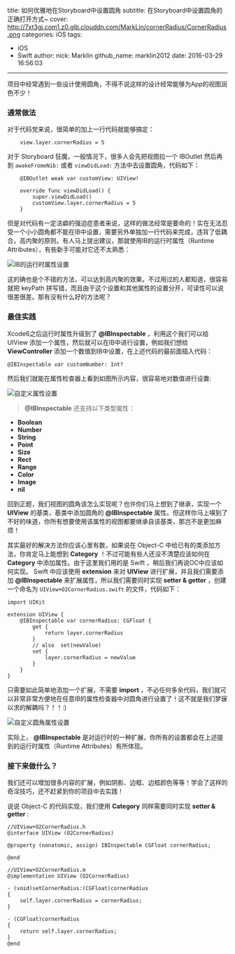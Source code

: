 title: 如何优雅地在Storyboard中设置圆角
subtitle: 在Storyboard中设置圆角的正确打开方式~
cover: http://7xt3gj.com1.z0.glb.clouddn.com/MarkLin/cornerRadius/CornerRadius.png
categories: iOS
tags:
  - iOS
  - Swift
author:
  nick: Marklin
  github_name: marklin2012
date: 2016-03-29 16:56:03
---
项目中经常遇到一些设计使用圆角，不得不说这样的设计经常能够为App的视图润色不少！
<!-- more -->
### 通常做法 
对于代码党来说，很简单的加上一行代码就能够搞定：

```
	view.layer.cornerRadius = 5

```

对于 Storyboard 狂魔，一般情况下，很多人会先把视图拉一个 IBOutlet 然后再到 `awakeFromeNib:` 或者 `viewDidLoad:` 方法中去设置圆角，代码如下：

```
	@IBOutlet weak var customView: UIView!
	
    override func viewDidLoad() {
        super.viewDidLoad()
        customView.layer.cornerRadius = 5
    }

```

但是对代码有一定洁癖的强迫症患者来说，这样的做法经常是要命的！实在无法忍受一个小小圆角都不能在IB中设置，需要另外单独加一行代码来完成，违背了低耦合，高内聚的原则。有人马上提出建议，那就使用IB的运行时属性（Runtime Attributes），有些新手可能对它还不太熟悉：

![IB的运行时属性设置](http://mark2012.qiniudn.com/runtime_attributes.png)

这的确也是个不错的方法，可以达到高内聚的效果。不过用过的人都知道，很容易就把 keyPath 拼写错，而且由于这个设置和其他属性的设置分开，可读性可以说很差很差。那有没有什么好的方法呢？

### 最佳实践

Xcode6之后运行时属性升级到了 **@IBInspectable** ，利用这个我们可以给 UIView 添加一个属性，然后就可以在IB中进行设置，例如我们想给 **ViewController** 添加一个数值到IB中设置，在上述代码的最前面插入代码：

```
@IBInspectable var customNumber: Int?

```
然后我们就能在属性检查器上看到如图所示内容，很容易地对数值进行设置:

![自定义属性设置](http://mark2012.qiniudn.com/custom_number.png)


> **@IBInspectable** 还支持以下类型属性：
> 
* **Boolean**
* **Number**
* **String**
* **Point**
* **Size** 
* **Rect**
* **Range**
* **Color**
* **Image**
* **nil**


回到正题，我们视图的圆角该怎么实现呢？也许你们马上想到了继承，实现一个 **UIView** 的基类，基类中添加圆角的 **@IBInspectable** 属性。但这样你马上嗅到了不好的味道，你所有想要使用该属性的视图都要继承自该基类，那岂不是更加麻烦！

其实最好的解决方法你应该心里有数，如果说在 Object-C 中给已有的类添加方法，你肯定马上能想到 **Category** ！不过可能有些人还没不清楚应该如何在 **Category** 中添加属性。由于这里我们用的是 Swift ，稍后我们再说OC中应该如何实现。 Swift 中应该使用 **extension** 来对 **UIView** 进行扩展，并且我们需要添加 **@IBInspectable** 来扩展属性，所以我们需要同时实现 **setter & getter** ，创建一个命名为 `UIView+O2CornerRadius.swift` 的文件，代码如下：

```
import UIKit

extension UIView {
    @IBInspectable var cornerRadius: CGFloat {
        get {
            return layer.cornerRadius
        }
        // also  set(newValue)
        set {
            layer.cornerRadius = newValue
        }
    }
}

```

只需要如此简单地添加一个扩展，不需要 **import** ，不必任何多余代码，我们就可以非常非常方便地在任意IB的属性检查器中对圆角进行设置了！这不就是我们梦寐以求的解耦吗？！！:)


![自定义圆角属性设置](http://mark2012.qiniudn.com/corner_radius.png)

实际上， **@IBInspectable** 是对运行时的一种扩展，你所有的设置都会在上述提到的运行时属性（Runtime Attributes）有所体现。

### 接下来做什么？

我们还可以增加很多内容的扩展，例如阴影、边框、边框颜色等等！学会了这样的奇淫技巧，还不赶紧到你的项目中去实践！

说说 Object-C 的代码实现，我们使用 **Category** 同样需要同时实现 **setter & getter** :

```
//UIView+O2CornerRadius.h
@interface UIView (O2CornerRadius)
 
@property (nonatomic, assign) IBInspectable CGFloat cornerRadius;
 
@end
```

```
//UIView+O2CornerRadius.m
@implementation UIView (O2CornerRadius)
 
- (void)setCornerRadius:(CGFloat)cornerRadius
{
    self.layer.cornerRadius = cornerRadius;
}
 
- (CGFloat)cornerRadius
{
    return self.layer.cornerRadius;
}
@end
```